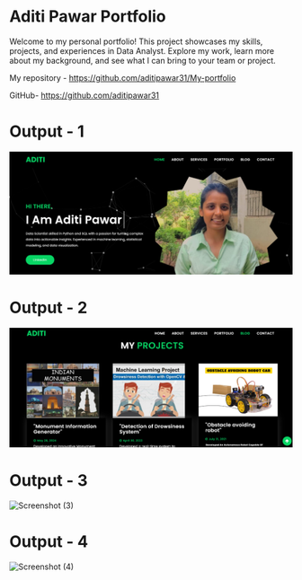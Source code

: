 # Aditi Pawar Portfolio
Welcome to my personal portfolio! This project showcases my skills, projects, and experiences in Data Analyst. Explore my work, learn more about my background, and see what I can bring to your team or project.

My repository - https://github.com/aditipawar31/My-portfolio

GitHub- https://github.com/aditipawar31

# Output - 1

![Screenshot (1)](https://github.com/aditipawar31/My-portfolio/blob/main/screen%201.png)


# Output - 2

![Screenshot (2)](https://github.com/aditipawar31/My-portfolio/blob/main/screen%202.png)


# Output - 3

![Screenshot (3)](https://github.com/QuantumCoding123/Day-9-Portfolio-Website-Interactive/assets/166281221/574552ff-24ad-475a-b526-30dcc97e83c8)

# Output - 4

![Screenshot (4)](https://github.com/QuantumCoding123/Day-9-Portfolio-Website-Interactive/assets/166281221/574552ff-24ad-475a-b526-30dcc97e83c8)
